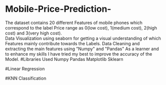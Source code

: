 # Mobile-Price-Prediction-
 The dataset contains 20 different Features of mobile phones which correspond to the label Price range as 0(low cost), 1(medium cost), 2(high cost) and 3(very high cost).         
 Data Visualization using seaborn for getting a visual understanding of which Features mainly contribute towards the Labels.
 Data Cleaning and extracting the main features using "Numpy" and "Pandas"
      As a learner and to enhance my skills I have tried my best to improve the accuracy of the Model. 
#Libraries Used
Numpy 
Pandas
Matplotlib
Sklearn


#Linear Regression

#KNN Classification 
